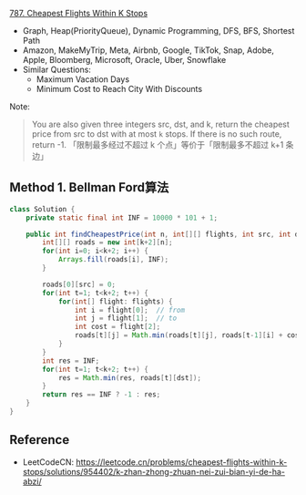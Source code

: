 [787. Cheapest Flights Within K Stops](https://leetcode.com/problems/cheapest-flights-within-k-stops/description/)

* Graph, Heap(PriorityQueue), Dynamic Programming, DFS, BFS, Shortest Path
* Amazon, MakeMyTrip, Meta, Airbnb, Google, TikTok, Snap, Adobe, Apple, Bloomberg, Microsoft, Oracle, Uber, Snowflake
* Similar Questions:
  * Maximum Vacation Days
  * Minimum Cost to Reach City With Discounts

Note:
> You are also given three integers src, dst, and k, return the cheapest price from src to dst with at most `k` stops. If there is no such route, return -1.
> 「限制最多经过不超过 k 个点」等价于「限制最多不超过 k+1 条边」

## Method 1. Bellman Ford算法
```java
class Solution {
    private static final int INF = 10000 * 101 + 1;

    public int findCheapestPrice(int n, int[][] flights, int src, int dst, int k) {
        int[][] roads = new int[k+2][n];
        for(int i=0; i<k+2; i++) {
            Arrays.fill(roads[i], INF);
        }

        roads[0][src] = 0;
        for(int t=1; t<k+2; t++) {
            for(int[] flight: flights) {
                int i = flight[0];  // from
                int j = flight[1];  // to
                int cost = flight[2];
                roads[t][j] = Math.min(roads[t][j], roads[t-1][i] + cost); 
            }
        }
        int res = INF;
        for(int t=1; t<k+2; t++) {
            res = Math.min(res, roads[t][dst]);
        }
        return res == INF ? -1 : res;
    }
}
```


## Reference
* LeetCodeCN: https://leetcode.cn/problems/cheapest-flights-within-k-stops/solutions/954402/k-zhan-zhong-zhuan-nei-zui-bian-yi-de-ha-abzi/
